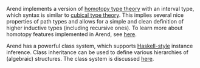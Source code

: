 Arend implements a version of [homotopy type theory](https://homotopytypetheory.org/) with an interval type, which syntax is similar to [cubical type theory](https://ncatlab.org/nlab/show/cubical+type+theory).
This implies several nice properties of path types and allows for a simple and clean definition of higher inductive types (including recursive ones).
To learn more about homotopy features implemented in Arend, see [here](/arend-features/#homotopy-features).

Arend has a powerful class system, which supports [Haskell-style](https://en.wikibooks.org/wiki/Haskell/Classes_and_types) instance inference.
Class inheritance can be used to define various hierarchies of (algebraic) structures.
The class system is discussed [here](/arend-features/#class-system).
